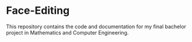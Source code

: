 # Face-Editing
This repository contains the code and documentation for my final bachelor project in Mathematics and Computer Engineering. 
